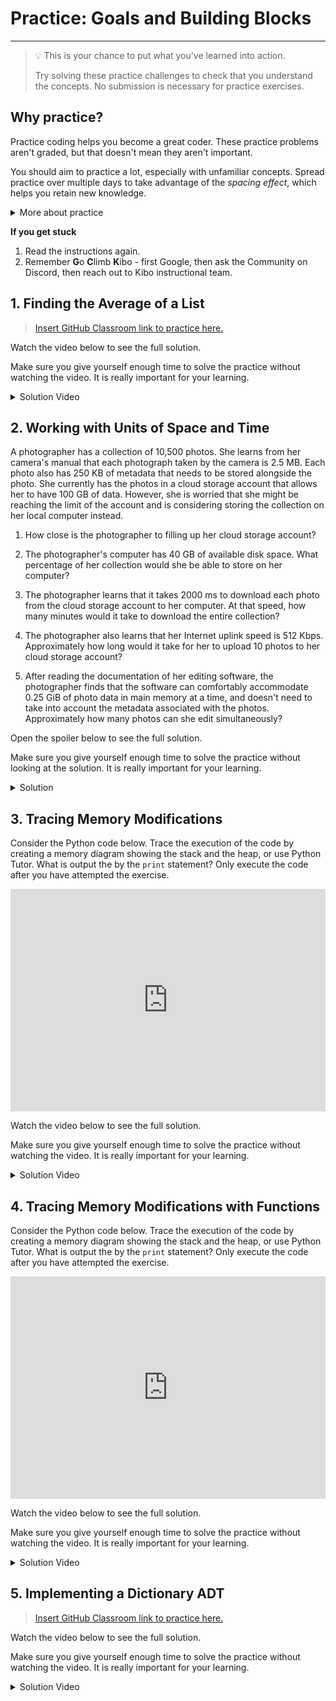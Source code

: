 # Practice: Goals and Building Blocks

---

> 💡 This is your chance to put what you’ve learned into action.
>
> Try solving these practice challenges to check that you understand the concepts.
> No submission is necessary for practice exercises.

## Why practice?

Practice coding helps you become a great coder. These practice problems aren't
graded, but that doesn't mean they aren't important.

You should aim to practice a lot, especially with unfamiliar concepts. Spread practice over multiple days to take advantage of the _spacing effect_, which helps you retain new knowledge.

<details><summary>More about practice</summary>

Practice helps you understand what you know, and what you don't know. It can be easy to trick yourself into thinking you understand something when you
do not -- or that you don't understand when you do. Practicing by writing code
or debugging code will help you find out what you really understand, and where
you are still confused.

Practice helps build confidence in your coding. The more programs you write, and
the more problems you solve, the more you learn that you are a capable coder and
problem-solver.

Practice doesn't always feel good - sometimes you'll be stumped! But, practice
shouldn't feel super frustrating either. If you find yourself getting angry at
yourself or the code, it's a good time to take a break and ask for help.

The **solutions** to each challenge are available, and you can view a video of the solution below each challenge.

* Try to go through the whole challenge without using the solution.
* If you can’t do the challenge without looking the solution, it means you don’t understand the material well enough yet.
* Try the next practice challenges without looking at the solution. If you need more practice challenges, reach out on Discord.

</details>

<aside>

**If you get stuck**
1. Read the instructions again.
2. Remember **G**o **C**limb **K**ibo - first Google, then ask the Community on Discord, then reach out to Kibo instructional team.

</aside>

## 1. Finding the Average of a List

> [Insert GitHub Classroom link to practice here.](https://github.com/kiboschool/list-avg)

Watch the video below to see the full solution.

Make sure you give yourself enough time to solve the practice without watching the video. It is really important for your learning.

<details><summary>Solution Video</summary>

<div
  style="position: relative; padding-bottom: 56.25%; height: 0;">
  <iframe
    src="https://www.youtube.com/embed/HRxKUVTDVTU"
    title="YouTube video player"
    frameborder="0"
    allow="accelerometer; autoplay; clipboard-write; encrypted-media; gyroscope; picture-in-picture"
    allowfullscreen
    style="position: absolute; top: 0; left: 0; width: 100%; height: 100%;">
  </iframe>
</div>

</details>

## 2. Working with Units of Space and Time

A photographer has a collection of 10,500 photos. She learns from her camera's manual that each photograph taken by the camera is 2.5 MB. Each photo also has 250 KB of metadata that needs to be stored alongside the photo. She currently has the photos in a cloud storage account that allows her to have 100 GB of data. However, she is worried that she might be reaching the limit of the account and is considering storing the collection on her local computer instead.

1. How close is the photographer to filling up her cloud storage account?

2. The photographer's computer has 40 GB of available disk space. What percentage of her collection would she be able to store on her computer?

3. The photographer learns that it takes 2000 ms to download each photo from the cloud storage account to her computer. At that speed, how many minutes would it take to download the entire collection?

4. The photographer also learns that her Internet uplink speed is 512 Kbps. Approximately how long would it take for her to upload 10 photos to her cloud storage account?

5. After reading the documentation of her editing software, the photographer finds that the software can comfortably accommodate 0.25 GiB of photo data in main memory at a time, and doesn't need to take into account the metadata associated with the photos. Approximately how many photos can she edit simultaneously?

Open the spoiler below to see the full solution.

Make sure you give yourself enough time to solve the practice without looking at the solution. It is really important for your learning.

<details><summary>Solution</summary>

1. Since the application being used in this problem is storage, it’s probably better to assume that the units are in terms of base 2. In other words, we could say that 1 KB = 1024 B, etc. However, since we’re just looking for rough numbers, we can use the base 10 system, i.e. 1 KB = 1000 B.
If that’s the case, then 250 KB of metadata is equivalent to .25 MB. Let’s add that to the size of the photo itself to get 2.75 MB of data overall for each picture.
If the photographer has 10,500 photos, that’s 10,500 * 2.75 MB = 28,875 MB = 28.875 GB of data. Therefore, she has used less than 29% of the available space on her cloud storage account.

2. Since her photo collection would only take up 28.875 GB of storage, she would be able to store 100% of it with more than 10 GB of storage space left over.

3. To download all 10,500 photos, it would take 10,500 * 2000 ms = 21000000 ms = 21000 seconds = 350 minutes.

4. Let’s convert the Internet uplink speed to MBps so that we have units that can be directly calculated with a 2.75 MB photo. 512 Kbps = 64 KBps (since there are 8 bits in a byte). We then have 64 KBps = .064 MBps. Therefore, .064 MBps * 2.75 MB means that every photo can be uploaded in .176 seconds. To upload 10 photos would therefore take 1.76 seconds.

5. Since this problem specifically mentions GiB, let’s use base 2 units and assume that each photo is really 2.5 MiB. We don’t need to include the metadata. 0.25 GiB = 250 MiB, so the editing software can hold 250 MiB / 2.5 MiB = 100 photos at a time.

</details>

## 3. Tracing Memory Modifications

Consider the Python code below. Trace the execution of the code by creating a memory diagram showing the stack and the heap, or use Python Tutor. What is output the by the `print` statement? Only execute the code after you have attempted the exercise.

<iframe src="https://trinket.io/embed/python/3d20d411fa" width="100%" height="356" frameborder="0" marginwidth="0" marginheight="0" allowfullscreen></iframe>

Watch the video below to see the full solution.

Make sure you give yourself enough time to solve the practice without watching the video. It is really important for your learning.

<details><summary>Solution Video</summary>

<div
  style="position: relative; padding-bottom: 56.25%; height: 0;">
  <iframe
    src="https://www.youtube.com/embed/QEcZdylRiKo"
    title="YouTube video player"
    frameborder="0"
    allow="accelerometer; autoplay; clipboard-write; encrypted-media; gyroscope; picture-in-picture"
    allowfullscreen
    style="position: absolute; top: 0; left: 0; width: 100%; height: 100%;">
  </iframe>
</div>

</details>

## 4. Tracing Memory Modifications with Functions

Consider the Python code below. Trace the execution of the code by creating a memory diagram showing the stack and the heap, or use Python Tutor. What is output the by the `print` statement? Only execute the code after you have attempted the exercise.

<iframe src="https://trinket.io/embed/python/5a6d5ad261" width="100%" height="356" frameborder="0" marginwidth="0" marginheight="0" allowfullscreen></iframe>

Watch the video below to see the full solution.

Make sure you give yourself enough time to solve the practice without watching the video. It is really important for your learning.

<details><summary>Solution Video</summary>

<div
  style="position: relative; padding-bottom: 56.25%; height: 0;">
  <iframe
    src="https://www.youtube.com/embed/LD3Gmrb3Mao"
    title="YouTube video player"
    frameborder="0"
    allow="accelerometer; autoplay; clipboard-write; encrypted-media; gyroscope; picture-in-picture"
    allowfullscreen
    style="position: absolute; top: 0; left: 0; width: 100%; height: 100%;">
  </iframe>
</div>

</details>

## 5. Implementing a Dictionary ADT

> [Insert GitHub Classroom link to practice here.](https://github.com/kiboschool/dict-adt)

Watch the video below to see the full solution.

Make sure you give yourself enough time to solve the practice without watching the video. It is really important for your learning.

<details><summary>Solution Video</summary>

<div
  style="position: relative; padding-bottom: 56.25%; height: 0;">
  <iframe
    src="https://www.youtube.com/embed/CeBgqqI5tV0"
    title="YouTube video player"
    frameborder="0"
    allow="accelerometer; autoplay; clipboard-write; encrypted-media; gyroscope; picture-in-picture"
    allowfullscreen
    style="position: absolute; top: 0; left: 0; width: 100%; height: 100%;">
  </iframe>
</div>

</details>
